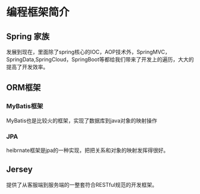 # 编程框架简介
## Spring 家族 
发展到现在，里面除了spring核心的IOC，AOP技术外，SpringMVC，SpringData,SpringCloud，SpringBoot等都给我们带来了开发上的遍历，大大的提高了开发效率。
## ORM框架
### MyBatis框架 
MyBatis也是比较火的框架，实现了数据库到java对象的映射操作

### JPA
heibrnate框架是jpa的一种实现，把把关系和对象的映射发挥得很好。

## Jersey
提供了从客服端到服务端的一整套符合RESTful规范的开发框架。


